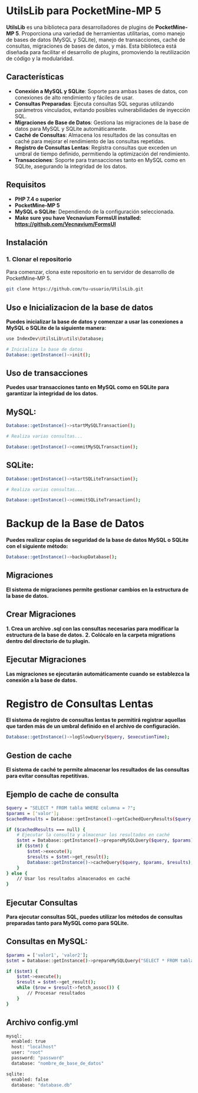 # UtilsLib para PocketMine-MP 5

**UtilsLib** es una biblioteca para desarrolladores de plugins de **PocketMine-MP 5**. Proporciona una variedad de herramientas utilitarias, como manejo de bases de datos (MySQL y SQLite), manejo de transacciones, caché de consultas, migraciones de bases de datos, y más. Esta biblioteca está diseñada para facilitar el desarrollo de plugins, promoviendo la reutilización de código y la modularidad.

## Características

- **Conexión a MySQL y SQLite**: Soporte para ambas bases de datos, con conexiones de alto rendimiento y fáciles de usar.
- **Consultas Preparadas**: Ejecuta consultas SQL seguras utilizando parámetros vinculados, evitando posibles vulnerabilidades de inyección SQL.
- **Migraciones de Base de Datos**: Gestiona las migraciones de la base de datos para MySQL y SQLite automáticamente.
- **Caché de Consultas**: Almacena los resultados de las consultas en caché para mejorar el rendimiento de las consultas repetidas.
- **Registro de Consultas Lentas**: Registra consultas que exceden un umbral de tiempo definido, permitiendo la optimización del rendimiento.
- **Transacciones**: Soporte para transacciones tanto en MySQL como en SQLite, asegurando la integridad de los datos.

## Requisitos

- **PHP 7.4 o superior**
- **PocketMine-MP 5**
- **MySQL o SQLite**: Dependiendo de la configuración seleccionada.
- **Make sure you have Vecnavium FormsUI installed: https://github.com/Vecnavium/FormsUI**

## Instalación

### 1. Clonar el repositorio

Para comenzar, clona este repositorio en tu servidor de desarrollo de PocketMine-MP 5.

```bash
git clone https://github.com/tu-usuario/UtilsLib.git
```

## Uso e Inicializacion de la base de datos 
**Puedes inicializar la base de datos y comenzar a usar las conexiones a MySQL o SQLite de la siguiente manera:**
```bash
use IndexDev\UtilsLib\utils\Database;

# Inicializa la base de datos
Database::getInstance()->init();
```

## Uso de transacciones
**Puedes usar transacciones tanto en MySQL como en SQLite para garantizar la integridad de los datos.**
## MySQL:

```bash
Database::getInstance()->startMySQLTransaction();

# Realiza varias consultas...

Database::getInstance()->commitMySQLTransaction();
```
## SQLite:
```bash
Database::getInstance()->startSQLiteTransaction();

# Realiza varias consultas...

Database::getInstance()->commitSQLiteTransaction();
```

# Backup de la Base de Datos
**Puedes realizar copias de seguridad de la base de datos MySQL o SQLite con el siguiente método:**

```bash
Database::getInstance()->backupDatabase();
```

## Migraciones
**El sistema de migraciones permite gestionar cambios en la estructura de la base de datos.**
## Crear Migraciones
**1. Crea un archivo .sql con las consultas necesarias para modificar la estructura de la base de datos.**
**2. Colócalo en la carpeta migrations dentro del directorio de tu plugin.**

## Ejecutar Migraciones
**Las migraciones se ejecutarán automáticamente cuando se establezca la conexión a la base de datos.**
# Registro de Consultas Lentas
**El sistema de registro de consultas lentas te permitirá registrar aquellas que tarden más de un umbral definido en el archivo de configuración.**
```bash
Database::getInstance()->logSlowQuery($query, $executionTime);
```

## Gestion de cache
**El sistema de caché te permite almacenar los resultados de las consultas para evitar consultas repetitivas.**
## Ejemplo de cache de consulta
```bash
$query = "SELECT * FROM tabla WHERE columna = ?";
$params = ['valor'];
$cachedResults = Database::getInstance()->getCachedQueryResults($query, $params);

if ($cachedResults === null) {
    # Ejecutar la consulta y almacenar los resultados en caché
    $stmt = Database::getInstance()->prepareMySQLQuery($query, $params);
    if ($stmt) {
        $stmt->execute();
        $results = $stmt->get_result();
        Database::getInstance()->cacheQuery($query, $params, $results);
    }
} else {
    // Usar los resultados almacenados en caché
}
```

## Ejecutar Consultas
**Para ejecutar consultas SQL, puedes utilizar los métodos de consultas preparadas tanto para MySQL como para SQLite.**
## Consultas en MySQL:

```bash
$params = ['valor1', 'valor2'];
$stmt = Database::getInstance()->prepareMySQLQuery("SELECT * FROM tabla WHERE columna = ?", $params);

if ($stmt) {
    $stmt->execute();
    $result = $stmt->get_result();
    while ($row = $result->fetch_assoc()) {
        // Procesar resultados
    }
}
```

## Archivo config.yml

```bash
mysql:
  enabled: true
  host: "localhost"
  user: "root"
  password: "password"
  database: "nombre_de_base_de_datos"

sqlite:
  enabled: false
  database: "database.db"
```
